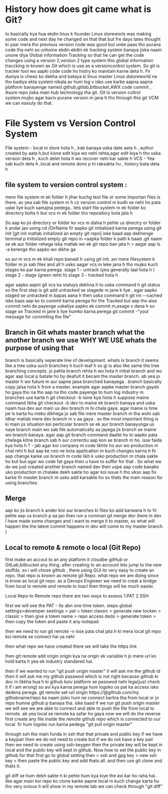 # History how does git came what is Git?
to basically kya hua ekdin linux k founder Linux storeworls    was making some code and next day he changed on that that but fre days lates thought ki yaar mera tho previous version code was good but unke paas tho purana code tha nehi so unhoine ekdin ekdin ek tracking system banaya jiska naam unone diya Global  information Tracking so that he can get the code changes using a version 2,version 2 type system this global information traccking in known as Git which is use as a versioncontrol system.
 So git is tracker tool wo aapki code code ho histry ko maintain karne deta h.
 Fir duniya is cheez ko dekha and bataya ki linux master Linus dstoreworld ne tho badiya ekta system nikala av hum log v isko use karke aapna aapna platform banayenge named github,gitlab,bitbucket,AWX code commit , Asure repo jiska main hub technology tha git.
 Git is version coltrol system.mujko agar kaviv purane version m jana h tho through this git VCM we can easiuly do that.
 

 # File System vs Version Control System
 File system - local m store hota h , kab banaya uska date aata h , author created by aata h,but kisne edit kiya wo nehi rehta,agar edit kiya h tho uska version deta h , kuch delet hota h wo recover nehi kar sakte h 
 VCS - Yea sab kuch deta h ,local and remote dono p hi raksakta hu , history bata deta h 


## file system to version control system :
 mere file system m ek folder h jihar kuchg text file or some importan files is there. av yea sab file system m h cz version control m kudh se nehi ho pata uske liye kuch samajna pedega.. lets start
 file system m ek folder ko directory bolta h but vcs m ek folder tho repository bola jata h 

 So aap ko jis directory or folder ko vcs m dalna h pehle us directry or folder k andar jao using cd /DirName 
 fir aapko git initialized karna perega using git init [git init matlab initialized an empty git repo]
 iske baad aap dekhenge terminal p Initislized empty git repo in <aapka folder k path k baad .git naam se ek aur folder rehega iska matlab wo ek git repo ban jata h >
aagar aap ls -a kerenge tho aapko wo dikhe ga

so avi m vcs m ek khali repo banadi h using git init. avi mere filesystem k folder m jo sab files and all h usko aagar vcs m leke jana h tho mujko kuch stages ko par karna perega.
stage 1 -  untrack (yea generally laal hota h )
stage 2 -  stage (green rehti h)
stage 3 - tracked hota h 


agar aapko aapni git vcs ka statuys dekhna h to uska command h git status
so the first step is git add <filename> untracked se stagede m jane k liye . agar aapko staged se untracked m bapas aana h then uska command h git rm --cached <filename>
iske baas aap ko to commit karna perega for the Tracked but aap tho aise commit nehi de payenge uskeliye aapko ek commit m,esage v dena h so stage se Tracked m jane k liye humko karna perega
git commit -"yout message for commiting the file" 


## Branch in Git whats master branch what the another branch we use WHY WE USE whats the purpose of using that 
branch is basically seperate line of development.
whats is branch it seems like a tree uska uuch branches h kuch leaf h so gi is also like same the tree branching concepts.
jo pehla branch rehta h wo hota h initial branch and wo agar aap local p batate ho by deafult it becam the master branch. ab yea jo master h wo future m aur aapne jaisa branched banayega . branch basically copy jaisa hota h from a master. example agar aapke master branch gayeb ho gaya tho na tho aap na tho code payenge  to hum log industry m branches use karte h 
git checkout -b <branch name>
isme kya hiota h suppose maine command likha git checkout -b dev to maine ek branch banaya and uska naam hua dev aur main us dev branch m hi chala gaya. agar maine  is time pe ls karta hu meko dikhega jo sab file mere master branch m tha wohi sab idhar matlab mere dev branch m v aa gaya . so the most important thing is ki main jis situation koi perticular branch se ek aur branch banayunga us naye branch main wo sab file automatically aa jayega jis branch se maine wo branch banaya.
agar aap git branch command daalte ho to aapko pata chelega kitne branch sab h aur correntlu aap kon se branch m ho.
isse faida kya hota h ? - jab agar koi company m code likhte ho aur wo production m chal rehi h but aap ke ceo ne bola application m kuch changes karna h fir aap change karke usi branch m code likh k usko production m chala sakte ho but but agar wo code fat gaya then u have to suffer for that . So what we do we just created another branch named dev then uspe aap code banake uko production m chalake dekh sakte ho agar koi issue h tho ukso aap fix karke fir master branch m usko add karsakte ho so thats the main reason for using branches.


## Merge 
aap ko jis branch k ander kisi aur branches ki files ko add karwana h to fir pehle aap us branch p aa jao then run a comman
git merge dev (here in dev I have made some changes and i want to merge it to master, so what will happen the the latest commit happens in dev will come to my master branch )



## Local to remote & remote o local (Git Repo)

first make an accout to an any platform it cloudbe gitHub or GitLab,bitbucket any thing.
after creating to an account lets jump to the new stuffds.
so i will chose github , there using GUI its very easy to create an repo. that repo is known as remote git Repo.
what repo we are doing since is know as local git repo.
as a Devops Engineer we need to creat a bridge from local to remote and remote to loacl then things will be much easier.


Local Repo to Remote repo
there are two ways to assess
1.PAT
2.SSH

first we will see the PAT - Its abn one time token. 
steps global settings>developer seetings > pat > token classic > generate new tocken > classic > then give a token name > repo access dedo > generate token > then copy the token and paste it any notepad 

then we need to run git remote -v isse pata chal jata h ki mera local git repo koi remote se connect hai ya nehi

then what repo we have created there we will take the https link 

then git remote add origin <the url of the https link>  origin kya na origin ek variable h jo mere url ko hold karta h yea ek industry standared hai. 

then if we wanted to run "git push origin master" it will ask me the github id then it will ask me my github passwod which is not right because github ki doc m likkha hua h ki github koiv platform se passwod nehi lega(just check it if i am wrong)
so avi kya karna perega hum logoko us pat ka access isko dedena perega.
git remote set-url origin https://<PAT>@github.com/my githubname/repo ka naam jisko hum ne connect kartna tha from local or jo repo humne github p banaya tha.
iske baad if we run git push origin master
we will see we are able to connect and able to push the file from local to remote.
ab yea local se remote ka safar ho gaya now we will do the reverse first create any file inside the remote github repo which is connected to our local.
fir hum logoko run karna pedega "git pull origin master"


through ssh
the main funda in ssh that that private and public key if we have a keypair then we do not need to create but if we do not have a key pair then we need to create using ssh-keygen
then the private key will be kept in local and the public key will kept in github. Now how to set the public key in github for that first go to global setting then > ssh and gpg key > new ssh key > then paste the public key and add thats all.
and then use git clone <the ssh link for that perticular folder> and thats it.

git diff se hum dekh sakte h ki pehle hum kya kiye the avi kar ho raha hai. like agar main koi repo ko clone karke aapne local m kuch change karta hu tho very ovious it will show in my remote tab we can check through "git diff"